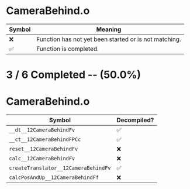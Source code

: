 # CameraBehind.o
| Symbol | Meaning 
| ------------- | ------------- 
| :x: | Function has not yet been started or is not matching. 
| :white_check_mark: | Function is completed. 


# 3 / 6 Completed -- (50.0%)
# CameraBehind.o
| Symbol | Decompiled? |
| ------------- | ------------- |
| `__dt__12CameraBehindFv` | :white_check_mark: |
| `__ct__12CameraBehindFPCc` | :white_check_mark: |
| `reset__12CameraBehindFv` | :x: |
| `calc__12CameraBehindFv` | :x: |
| `createTranslator__12CameraBehindFv` | :white_check_mark: |
| `calcPosAndUp__12CameraBehindFf` | :x: |

